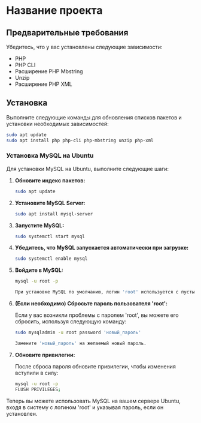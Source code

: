 # Название проекта

## Предварительные требования

Убедитесь, что у вас установлены следующие зависимости:

- PHP
- PHP CLI
- Расширение PHP Mbstring
- Unzip
- Расширение PHP XML

## Установка

Выполните следующие команды для обновления списков пакетов и установки необходимых зависимостей:

```bash
sudo apt update
sudo apt install php php-cli php-mbstring unzip php-xml
```
### Установка MySQL на Ubuntu

Для установки MySQL на Ubuntu, выполните следующие шаги:

1. **Обновите индекс пакетов:**
   
    ```bash
    sudo apt update

2. **Установите MySQL Server:**
   
    ```bash
    sudo apt install mysql-server


3. **Запустите MySQL:**
   
    ```bash
    sudo systemctl start mysql

4. **Убедитесь, что MySQL запускается автоматически при загрузке:**
   
    ```bash
    sudo systemctl enable mysql

5. **Войдите в MySQL:**
   
    ```bash
    mysql -u root -p

    При установке MySQL по умолчанию, логин 'root' используется с пустым паролем. Однако, в более современных версиях MySQL, по умолчанию может использоваться случайно сгенерированный пароль, и вам будет предоставлен временный пароль при установке.

6. **(Если необходимо) Сбросьте пароль пользователя 'root':**
   
    Если у вас возникли проблемы с паролем 'root', вы можете его сбросить, используя следующую команду:

    ```bash
    sudo mysqladmin -u root password 'новый_пароль'

    Замените 'новый_пароль' на желаемый новый пароль.

7. **Обновите привилегии:**
   
    После сброса пароля обновите привилегии, чтобы изменения вступили в силу:

    ```bash
    mysql -u root -p
    FLUSH PRIVILEGES;

Теперь вы можете использовать MySQL на вашем сервере Ubuntu, входя в систему с логином 'root' и указывая пароль, если он установлен.

